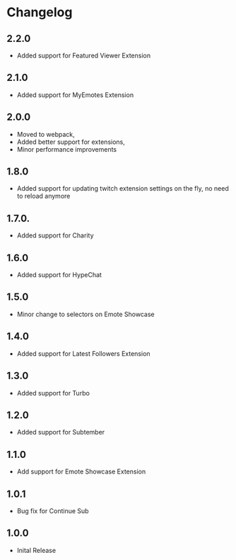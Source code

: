 # Changelog

## 2.2.0
- Added support for Featured Viewer Extension

## 2.1.0
- Added support for MyEmotes Extension

## 2.0.0
- Moved to webpack,
- Added better support for extensions,
- Minor performance improvements

## 1.8.0
- Added support for updating twitch extension settings on the fly, no need to reload anymore

## 1.7.0.
- Added support for Charity 

## 1.6.0
- Added support for HypeChat

## 1.5.0
- Minor change to selectors on Emote Showcase

## 1.4.0
- Added support for Latest Followers Extension

## 1.3.0
- Added support for Turbo

## 1.2.0
- Added support for Subtember

## 1.1.0
- Add support for Emote Showcase Extension

## 1.0.1
- Bug fix for Continue Sub

## 1.0.0
- Inital Release